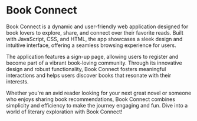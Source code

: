 # Book Connect 
Book Connect is a dynamic and user-friendly web application designed for book lovers to explore, share, and connect over their favorite reads. Built with JavaScript, CSS, and HTML, the app showcases a sleek design and intuitive interface, offering a seamless browsing experience for users.

The application features a sign-up page, allowing users to register and become part of a vibrant book-loving community. Through its innovative design and robust functionality, Book Connect fosters meaningful interactions and helps users discover books that resonate with their interests.

Whether you're an avid reader looking for your next great novel or someone who enjoys sharing book recommendations, Book Connect combines simplicity and efficiency to make the journey engaging and fun. Dive into a world of literary exploration with Book Connect!

